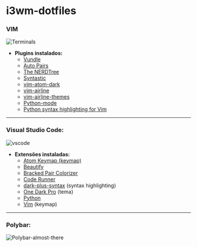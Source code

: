 # i3wm-dotfiles

### **VIM**

![Terminals](https://github.com/guiemi/i3wm-dotfiles/blob/master/prints/terminal-readme.png)

- **Plugins instalados:**
  - [Vundle](https://github.com/VundleVim/Vundle.vim)
  - [Auto Pairs](https://github.com/jiangmiao/auto-pairs)
  - [The NERDTree](https://github.com/scrooloose/nerdtree)
  - [Syntastic](https://github.com/vim-syntastic/syntastic)
  - [vim-atom-dark](https://github.com/gosukiwi/vim-atom-dark)
  - [vim-airline](https://github.com/vim-airline/vim-airline)
  - [vim-airline-themes](https://github.com/vim-airline/vim-airline-themes)
  - [Python-mode](https://github.com/python-mode/python-mode)
  - [Python syntax highlighting for Vim](https://github.com/vim-python/python-syntax)



------

### **Visual Studio Code:**

![vscode](https://github.com/guiemi/i3wm-dotfiles/blob/master/prints/vscode-readme.png)

- **Extensões instaladas:**
  - [Atom Keymap (keymap)](https://marketplace.visualstudio.com/items?itemName=ms-vscode.atom-keybindings)
  - [Beautify](https://marketplace.visualstudio.com/items?itemName=HookyQR.beautify)
  - [Bracked Pair Colorizer](https://marketplace.visualstudio.com/items?itemName=CoenraadS.bracket-pair-colorizer)
  - [Code Runner](https://marketplace.visualstudio.com/items?itemName=formulahendry.code-runner)
  - [dark-plus-syntax](https://marketplace.visualstudio.com/items?itemName=dunstontc.dark-plus-syntax) (syntax highlighting)
  - [One Dark Pro](https://marketplace.visualstudio.com/items?itemName=zhuangtongfa.Material-theme) (tema)
  - [Python](https://marketplace.visualstudio.com/items?itemName=ms-python.python)
  - [Vim](https://marketplace.visualstudio.com/items?itemName=vscodevim.vim) (keymap)

------

### Polybar:



![Polybar-almost-there](https://github.com/guiemi/i3wm-dotfiles/blob/master/prints/polybar-readme.png)
